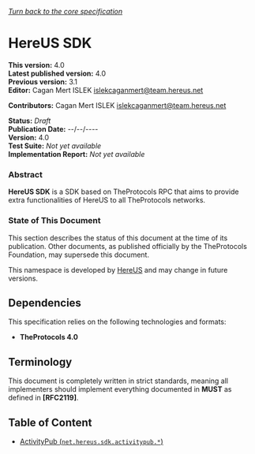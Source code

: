 [*Turn back to the core specification*](../README.md)

# HereUS SDK

**This version:** 4.0<br>
**Latest published version:** 4.0<br>
**Previous version:** 3.1<br>
**Editor:** Cagan Mert ISLEK [islekcaganmert@team.hereus.net](mailto:islekcaganmert@team.hereus.net)

**Contributors:**
Cagan Mert ISLEK [islekcaganmert@team.hereus.net](mailto:islekcaganmert@team.hereus.nete)

**Status:** *Draft*<br>
**Publication Date:** --/--/----<br>
**Version:** 4.0<br>
**Test Suite:** *Not yet available*<br>
**Implementation Report:** *Not yet available*<br>

### Abstract

**HereUS SDK** is a SDK based on TheProtocols RPC that aims to provide extra functionalities of HereUS to all TheProtocols networks.

### State of This Document

This section describes the status of this document at the time of its publication. Other documents, as published officially by the TheProtocols Foundation, may supersede this document.

This namespace is developed by [HereUS](https://hereus.net) and may change in future versions.

## Dependencies

This specification relies on the following technologies and formats:

* **TheProtocols 4.0**

## Terminology

This document is completely written in strict standards, meaning all implementers should implement everything documented in **MUST** as defined in **[RFC2119]**.

## Table of Content

- [ActivityPub (`net.hereus.sdk.activitypub.*`)](activitypub/README.md)